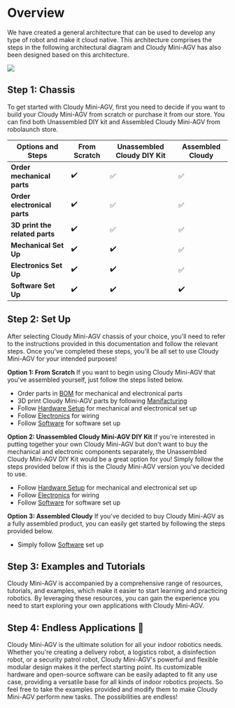 # Overview
We have created a general architecture that can be used to develop any type of robot and make it cloud native. This architecture comprises the steps in the following architectural diagram and Cloudy Mini-AGV has also been designed based on this architecture. 

![](https://raw.githubusercontent.com/robolaunch/trademark/main/repository-media/cloudy/images/Architecture.png)

## Step 1: Chassis
To get started with Cloudy Mini-AGV, first you need to decide if you want to build your Cloudy Mini-AGV from scratch or purchase it from our store. You can find both Unassembled DIY kit and Assembled Cloudy Mini-AGV from robolaunch store.

| **Options and Steps** | **From Scratch** | **Unassembled Cloudy DIY Kit** | **Assembled Cloudy** |
| --- | --- | ----------- | --- |
| **Order mechanical parts** | :heavy_check_mark: | :white_check_mark:| :white_check_mark:|
| **Order electronical parts** | :heavy_check_mark: | :white_check_mark:| :white_check_mark:|
| **3D print the related parts**| :heavy_check_mark:| :white_check_mark:|:white_check_mark:|
| **Mechanical Set Up**| :heavy_check_mark:| :heavy_check_mark:| :white_check_mark:|
| **Electronics Set Up**| :heavy_check_mark:| :heavy_check_mark:| :white_check_mark:|
| **Software Set Up**| :heavy_check_mark:| :heavy_check_mark:| :heavy_check_mark:|

## Step 2: Set Up
After selecting Cloudy Mini-AGV chassis of your choice, you'll need to refer to the instructions provided in this documentation and follow the relevant steps. Once you've completed these steps, you'll be all set to use Cloudy Mini-AGV for your intended purposes!

**Option 1: From Scratch**
If you want to begin using Cloudy Mini-AGV that you've assembled yourself, just follow the steps listed below.

- Order parts in [BOM](/agv/mechanical/bomMechanical/) for mechanical and electronical parts
- 3D print Cloudy Mini-AGV parts by following [Manifacturing](/agv/mechanical/manifacturing/)
- Follow [Hardware Setup](HardwareSetup/assembly/) for mechanical and electronical set up
- Follow [Electronics](/agv/electronics/) for wiring
- Follow [Software](/agv/software/) for software set up

**Option 2: Unassembled Cloudy Mini-AGV DIY Kit**
If you're interested in putting together your own Cloudy Mini-AGV but don't want to buy the mechanical and electronic components separately, the Unassembled Cloudy Mini-AGV DIY Kit would be a great option for you! Simply follow the steps provided below if this is the Cloudy Mini-AGV version you've decided to use.

- Follow [Hardware Setup](HardwareSetup/assembly/) for mechanical and electronical set up
- Follow [Electronics](/agv/electronics/) for wiring
- Follow [Software](/agv/software/) for software set up

**Option 3: Assembled Cloudy**
If you've decided to buy Cloudy Mini-AGV as a fully assembled product, you can easily get started by following the steps provided below.

- Simply follow [Software](/agv/software/) set up

## Step 3: Examples and Tutorials
Cloudy Mini-AGV is accompanied by a comprehensive range of resources, tutorials, and examples, which make it easier to start learning and practicing robotics. By leveraging these resources, you can gain the experience you need to start exploring your own applications with Cloudy Mini-AGV.

## Step 4: Endless Applications :rocket:
Cloudy Mini-AGV is the ultimate solution for all your indoor robotics needs. Whether you're creating a delivery robot, a logistics robot, a disinfection robot, or a security patrol robot, Cloudy Mini-AGV's powerful and flexible modular design makes it the perfect starting point. Its customizable hardware and open-source software can be easily adapted to fit any use case, providing a versatile base for all kinds of indoor robotics projects. So feel free to take the examples provided and modify them to make Cloudy Mini-AGV perform new tasks. The possibilities are endless! 